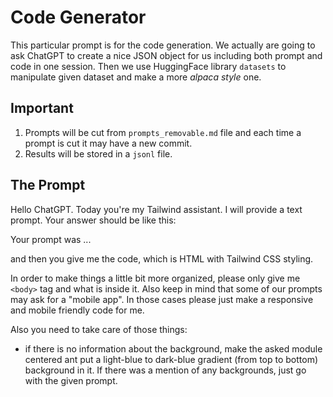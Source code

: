 # Code Generator

This particular prompt is for the code generation. We actually are going to ask ChatGPT to create a nice JSON object for us including both prompt and code in one session. Then we use HuggingFace library `datasets` to manipulate given dataset and make a more _alpaca style_ one.

## Important 

1. Prompts will be cut from `prompts_removable.md` file and each time a prompt is cut it may have a new commit. 
2. Results will be stored in a `jsonl` file.

## The Prompt

Hello ChatGPT. Today you're my Tailwind assistant. I will provide a text prompt. Your answer should be like this:

Your prompt was ... 

and then you give me the code, which is HTML with Tailwind CSS styling. 

In order to make things a little bit more organized, please only give me `<body>` tag and what is inside it. Also keep in mind that some of our prompts may ask for a "mobile app". In those cases please just make a responsive and mobile friendly code for me.

Also you need to take care of those things: 

- if there is no information about the background, make the asked module centered ant put a light-blue to dark-blue gradient (from top to bottom) background in it. If there was a mention of any backgrounds, just go with the given prompt. 